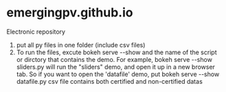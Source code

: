 # emergingpv.github.io
Electronic repository

1. put all py files in one folder (include csv files)
2. To run the files, excute bokeh serve --show and the name of the script or dirctory that contains the demo. For example, bokeh serve --show sliders.py will run the "sliders" demo, and open it up in a new browser tab. 
So if you want to open the 'datafile' demo, put bokeh serve --show datafile.py
csv file contains both certified and non-certified datas
